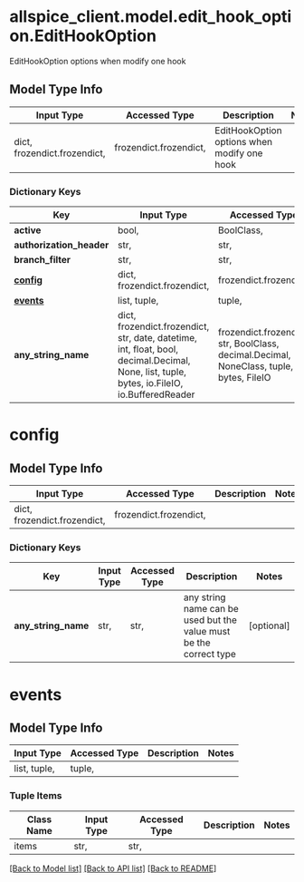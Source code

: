 # allspice_client.model.edit_hook_option.EditHookOption

EditHookOption options when modify one hook

## Model Type Info
Input Type | Accessed Type | Description | Notes
------------ | ------------- | ------------- | -------------
dict, frozendict.frozendict,  | frozendict.frozendict,  | EditHookOption options when modify one hook | 

### Dictionary Keys
Key | Input Type | Accessed Type | Description | Notes
------------ | ------------- | ------------- | ------------- | -------------
**active** | bool,  | BoolClass,  |  | [optional] 
**authorization_header** | str,  | str,  |  | [optional] 
**branch_filter** | str,  | str,  |  | [optional] 
**[config](#config)** | dict, frozendict.frozendict,  | frozendict.frozendict,  |  | [optional] 
**[events](#events)** | list, tuple,  | tuple,  |  | [optional] 
**any_string_name** | dict, frozendict.frozendict, str, date, datetime, int, float, bool, decimal.Decimal, None, list, tuple, bytes, io.FileIO, io.BufferedReader | frozendict.frozendict, str, BoolClass, decimal.Decimal, NoneClass, tuple, bytes, FileIO | any string name can be used but the value must be the correct type | [optional]

# config

## Model Type Info
Input Type | Accessed Type | Description | Notes
------------ | ------------- | ------------- | -------------
dict, frozendict.frozendict,  | frozendict.frozendict,  |  | 

### Dictionary Keys
Key | Input Type | Accessed Type | Description | Notes
------------ | ------------- | ------------- | ------------- | -------------
**any_string_name** | str,  | str,  | any string name can be used but the value must be the correct type | [optional] 

# events

## Model Type Info
Input Type | Accessed Type | Description | Notes
------------ | ------------- | ------------- | -------------
list, tuple,  | tuple,  |  | 

### Tuple Items
Class Name | Input Type | Accessed Type | Description | Notes
------------- | ------------- | ------------- | ------------- | -------------
items | str,  | str,  |  | 

[[Back to Model list]](../../README.md#documentation-for-models) [[Back to API list]](../../README.md#documentation-for-api-endpoints) [[Back to README]](../../README.md)

